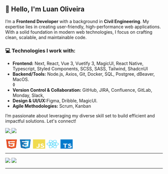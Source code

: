 <h2>👋 Hello, I'm Luan Oliveira</h2>

<p>I’m a <strong>Frontend Developer</strong> with a background in <strong>Civil Engineering</strong>. My expertise lies in creating user-friendly, high-performance web applications. With a solid foundation in modern web technologies, I focus on crafting clean, scalable, and maintainable code.</p>

<h3>💻 Technologies I work with:</h3>
<ul>
  <li><strong>Frontend:</strong> Next, React, Vue 3, Vuetify 3, MagicUI, React Native, Typescript, Styled Components, SCSS, SASS, Tailwind, ShadcnUI</li>
  <li><strong>Backend/Tools:</strong> Node.js, Axios, Git, Docker, SQL, Postgree, dBeaver, MacOS.</li>◊
  <li><strong>Version Control & Collaboration:</strong> GitHub, JIRA, Confluence, GitLab, Monday, Slack,</li>
  <li><strong>Design & UI/UX:</strong>Figma, Dribble, MagicUI.</li>
  <li><strong>Agile Methodologies:</strong> Scrum, Kanban</li>
</ul>

<p>I’m passionate about leveraging my diverse skill set to build efficient and impactful solutions. Let's connect!</p>


<div>
  <a href="https://github.com/engluanoliv">
  <img height="180em" src="https://github-readme-stats.vercel.app/api?username=engluanoliv&show_icons=true&theme=dark&include_all_commits=true&count_private=true"/>
  <img height="180em" src="https://github-readme-stats.vercel.app/api/top-langs/?username=engluanoliv&layout=compact&langs_count=7&theme=dark"/>
  </a>
</div>
  
<div style="display: inline_block"><br>
  <img align="center" alt="Luan-HTML" height="30" width="40" src="https://raw.githubusercontent.com/devicons/devicon/master/icons/html5/html5-original.svg">
  <img align="center" alt="Luan-CSS" height="30" width="40" src="https://raw.githubusercontent.com/devicons/devicon/master/icons/css3/css3-original.svg">
  <img align="center" alt="Luan-Js" height="30" width="40" src="https://raw.githubusercontent.com/devicons/devicon/master/icons/javascript/javascript-plain.svg">
  <img align="center" alt="Luan-React" height="30" width="40" src="https://raw.githubusercontent.com/devicons/devicon/master/icons/react/react-original.svg">
  <img align="center" alt="Luan-Ts" height="30" width="40" src="https://raw.githubusercontent.com/devicons/devicon/master/icons/typescript/typescript-plain.svg">  
</div>
  
 <hr>
   
<div>
  <a href="https://www.instagram.com/chicoluan_/" target="_blank"><img src="https://img.shields.io/badge/-Instagram-%23E4405F?style=for-the-badge&logo=instagram&logoColor=white" target="_blank"></a>
  <a href="https://www.linkedin.com/in/engluanoliv/" target="_blank"><img src="https://img.shields.io/badge/-LinkedIn-%230077B5?style=for-the-badge&logo=linkedin&logoColor=white" target="_blank"></a>
 <hr>
 <div>
